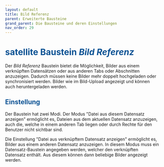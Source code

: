 ```yaml
---
layout: default
title: Bild Referenz
parent: Erweiterte Bausteine
grand_parent: Die Bausteine und deren Einstellungen
nav_order: 29
---
```


# <span style="color:#0b5394"><span class="material-icons">satellite</span> **Baustein _Bild Referenz_**</span>

Der _Bild Referenz_ Baustein bietet die Möglichkeit, Bilder aus einem verknüpften Datensätzen oder aus anderen Tabs oder Abschnitten anzuzeigen.
Dadurch müssen keine Bilder mehr doppelt hochgeladen oder synchronisiert werden.
Bilder wie im Bild-Upload angezeigt und können auch heruntergeladen werden.

## <span style="color:#0b5394">Einstellung</span>

Der Baustein hat zwei Modi.
Der Modus "Datei aus diesem Datensatz anzeigen" ermöglicht es, Dateien aus dem aktuellen Datensatz anzuzeigen, auch die, welche in einem anderen
Tab liegen oder durch Rechte für den Benutzer nicht sichtbar sind.

Die Einstellung "Datei aus verknüpftem Datensatz anzeigen" ermöglicht es, Bilder aus einem anderen Datensatz anzuzeigen.
In diesem Modus muss ein Datensatz-Baustein angegeben werden, welcher den verknüpften Datensatz enthält.
Aus diesem können dann beliebige Bilder angezeigt werden.
